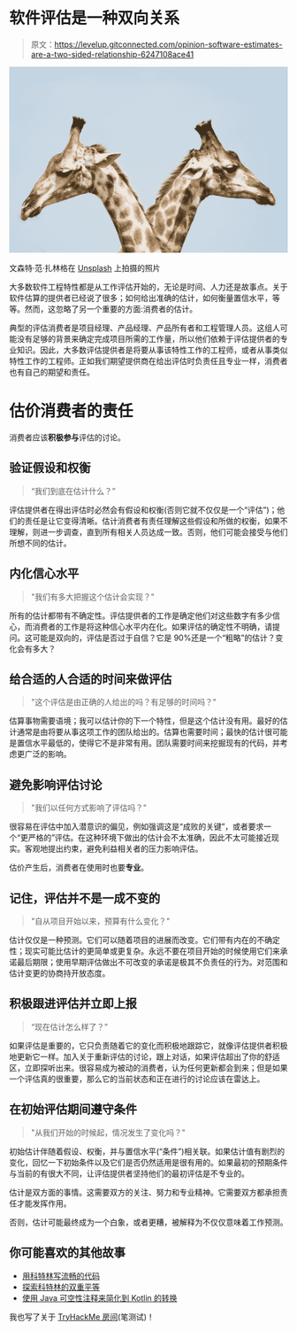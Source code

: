 # 软件评估是一种双向关系

> 原文：<https://levelup.gitconnected.com/opinion-software-estimates-are-a-two-sided-relationship-6247108ace41>

![](img/c8d4f2328697bcbc903235d87d734746.png)

文森特·范·扎林格在 [Unsplash](https://unsplash.com?utm_source=medium&utm_medium=referral) 上拍摄的照片

大多数软件工程特性都是从工作评估开始的，无论是时间、人力还是故事点。关于软件估算的提供者已经说了很多；如何给出准确的估计，如何衡量置信水平，等等。然而，这忽略了另一个重要的方面:消费者的估计。

典型的评估消费者是项目经理、产品经理、产品所有者和工程管理人员。这组人可能没有足够的背景来确定完成项目所需的工作量，所以他们依赖于评估提供者的专业知识。因此，大多数评估提供者是将要从事该特性工作的工程师，或者从事类似特性工作的工程师。正如我们期望提供商在给出评估时负责任且专业一样，消费者也有自己的期望和责任。

# 估价消费者的责任

消费者应该**积极参与**评估的讨论。

## 验证假设和权衡

> “我们到底在估计什么？”

评估提供者在得出评估时必然会有假设和权衡(否则它就不仅仅是一个“评估”)；他们的责任是让它变得清晰。估计消费者有责任理解这些假设和所做的权衡，如果不理解，则进一步调查，直到所有相关人员达成一致。否则，他们可能会接受与他们所想不同的估计。

## 内化信心水平

> "我们有多大把握这个估计会实现？"

所有的估计都带有不确定性。评估提供者的工作是确定他们对这些数字有多少信心，而消费者的工作是将这种信心水平内在化。如果评估的确定性不明确，请提问。这可能是双向的，评估是否过于自信？它是 90%还是一个“粗略”的估计？变化会有多大？

## 给合适的人合适的时间来做评估

> "这个评估是由正确的人给出的吗？有足够的时间吗？"

估算事物需要语境；我可以估计你的下一个特性，但是这个估计没有用。最好的估计通常是由将要从事这项工作的团队给出的。估算也需要时间；最快的估计很可能是置信水平最低的，使得它不是非常有用。团队需要时间来挖掘现有的代码，并考虑更广泛的影响。

## 避免影响评估讨论

> "我们以任何方式影响了评估吗？"

很容易在评估中加入潜意识的偏见，例如强调这是“成败的关键”，或者要求一个“更严格的”评估。在这种环境下做出的估计会不太准确，因此不太可能接近现实。客观地提出约束，避免利益相关者的压力影响评估。

估价产生后，消费者在使用时也要**专业**。

## 记住，评估并不是一成不变的

> "自从项目开始以来，预算有什么变化？"

估计仅仅是一种预测。它们可以随着项目的进展而改变。它们带有内在的不确定性；现实可能比估计的更简单或更复杂。永远不要在项目开始的时候使用它们来承诺最后期限；使用早期评估做出不可改变的承诺是极其不负责任的行为。对范围和估计变更的协商持开放态度。

## 积极跟进评估并立即上报

> “现在估计怎么样了？”

如果评估是重要的，它只负责随着它的变化而积极地跟踪它，就像评估提供者积极地更新它一样。加入关于重新评估的讨论，跟上对话，如果评估超出了你的舒适区，立即探听出来。很容易成为被动的消费者，认为任何更新都会到来；但是如果一个评估真的很重要，那么它的当前状态和正在进行的讨论应该在雷达上。

## 在初始评估期间遵守条件

> "从我们开始的时候起，情况发生了变化吗？"

初始估计伴随着假设、权衡，并与置信水平(“条件”)相关联。如果估计值有剧烈的变化，回忆一下初始条件以及它们是否仍然适用是很有用的。如果最初的预期条件与当前的有很大不同，让评估提供者坚持他们的最初评估是不专业的。

估计是双方面的事情。这需要双方的关注、努力和专业精神。它需要双方都承担责任才能发挥作用。

否则，估计可能最终成为一个白象，或者更糟，被解释为不仅仅意味着工作预测。

## 你可能喜欢的其他故事

*   [用科特林写流畅的代码](/write-fluent-code-in-kotlin-133647f2a869)
*   [探索科特林的双重平等](/double-equality-in-kotlin-f99392cba0e4)
*   [使用 Java 可空性注释来简化到 Kotlin 的转换](https://medium.com/dont-code-me-on-that/use-java-nullability-annotations-to-facilitate-conversion-to-kotlin-7196f0cee9e9)

我也写了关于 [TryHackMe 房间](https://medium.com/dont-code-me-on-that/tryhackme-writeups-and-ctf-logs-catalogue-f9814cdb698f)(笔测试)！